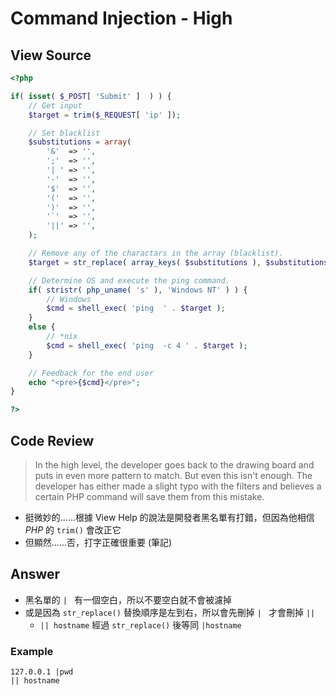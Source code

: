 # Command Injection - High

## View Source

```PHP
<?php

if( isset( $_POST[ 'Submit' ]  ) ) {
    // Get input
    $target = trim($_REQUEST[ 'ip' ]);

    // Set blacklist
    $substitutions = array(
        '&'  => '',
        ';'  => '',
        '| ' => '',
        '-'  => '',
        '$'  => '',
        '('  => '',
        ')'  => '',
        '`'  => '',
        '||' => '',
    );

    // Remove any of the charactars in the array (blacklist).
    $target = str_replace( array_keys( $substitutions ), $substitutions, $target );

    // Determine OS and execute the ping command.
    if( stristr( php_uname( 's' ), 'Windows NT' ) ) {
        // Windows
        $cmd = shell_exec( 'ping  ' . $target );
    }
    else {
        // *nix
        $cmd = shell_exec( 'ping  -c 4 ' . $target );
    }

    // Feedback for the end user
    echo "<pre>{$cmd}</pre>";
}

?> 
```

## Code Review

> In the high level, the developer goes back to the drawing board and puts in even more pattern to match. But even this isn't enough.
> The developer has either made a slight typo with the filters and believes a certain PHP command will save them from this mistake.

- 挺微妙的......根據 View Help 的說法是開發者黑名單有打錯，但因為他相信 *PHP* 的 `trim()` 會改正它
- 但顯然......否，打字正確很重要 (筆記)

## Answer

- 黑名單的 `| ` 有一個空白，所以不要空白就不會被濾掉
- 或是因為 `str_replace()` 替換順序是左到右，所以會先刪掉 `| ` 才會刪掉 `||`
    - `|| hostname` 經過 `str_replace()` 後等同 `|hostname`

### Example

```
127.0.0.1 |pwd
|| hostname
```